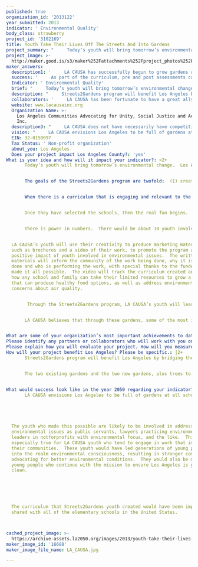 ```yaml
---
published: true
organization_id: '2013122'
year_submitted: 2013
indicator: ' Environmental Quality'
body_class: strawberry
project_id: '3102169'
title: Youth Take Their Lives Off The Streets And Into Gardens
project_summary: "     Today’s youth will bring tomorrow’s environmental change.  Los Angeles Communities Advocating for Unity, Social Justice and Action, Inc (LA CAUSA) believes that our youth possess the power to bring systemic change to their environments.  Our youth go from the Streets2Gardens.  The Streets2Gardens program will be a stepping stone to establishing a community’s ability to become self-sustainable by growing its own food, as well as addressing the issue of the quality of air, through the engagement of disenfranchised youth at elementary schools.  \r\n     The goals of the Streets2Gardens program are two-fold:  (1) create a curriculum that is engaging to youth and small children in order to encourage participation in growing gardens and trees to improve the environment of impoverished areas; and (2) get different communities in LA County to support green initiatives to improve their environment though planting gardens and trees.  \r\n     When there is a curriculum that is engaging and relevant to the community, the possibilities are endless.  LA CAUSA's youth will create an engaging curriculum for elementary school children in schools the most affected by environmental neglect. LA CAUSA’s youth will also conduct research and determine which elementary schools they wish to approach.  The goal is to select two elementary schools in cities, such as Huntington Park, Highland Park, Rosemead and even as far as Pomona.  These schools will be in addition to two elementary schools which LA CAUSA has already been working with in Los Angeles:  Humphreys Avenue Elementary and Eastman Avenue Elementary School.\r\n     Once they have selected the schools, then the real fun begins.  Alongside the elementary school children, our youth will plant gardens with an array of native Southern California plants, including fruits, vegetables and trees.  As part of the program, our youth, with the assistance of experienced staff, will also educate the elementary school children and the surrounding community about the environmental benefits of growing their own food and planting trees.  They will treat the soil, plant the seeds and trees, harvest the crop, and educate the elementary school children on how they can do the same at home and help the environment, as well as have healthier food options.  The youth will also give workshops to the community about the importance of youth getting involved in environmental issues and share their work at the elementary school gardens.\r\n     There is power in numbers.  There would be about 10 youth involved in this program, broken up into two teams of five and assigned to one of the existing gardens and one of the new gardens.  In addition, our youth will host a minimum of two community workshops, bringing different sections of the County together.  \r\nLA CAUSA’s youth will use their creativity to produce marketing materials, such as brochures and a video of their work, to promote the program and the positive impact of youth involved in environmental issues.  The written materials will inform the community of the work being done, why it is being done and who is performing the work, with special thanks to the funder that made it all possible.  The video will track the curriculum created and show how any school and family can take their limited resources to grow a garden that can produce healthy food options, as well as address environmental concerns about air quality.    \r\n      Through the Streets2Gardens program, LA CAUSA’s youth will learn necessary life skills that will be transferrable to post-secondary education and employment opportunities.  They will be taught to be accountable to their peers and the community by being timely, perform, and work as a team.  Therefore, they will receive compensation in the form of stipends to model after a real-life employment situation.  If they do not meet the requirements of the program, then their pay will suffer.  These necessary life skills will give our youth the ability to establish positive habits that will enhance their level of success in post-secondary education and employment.  In educating the elementary school children and the community about the program, our youth will incorporate how life responsibilities affect the outcome of your efforts.  For instance, if the garden keepers lack responsibility and fail to timely care for plants and trees, the environment suffers.       \r\n     LA CAUSA believes that through these gardens, some of the most impoverished areas of Los Angeles can become self-sustainable and be better equipped to control their environment.  Through the involvement of the program's youth, LA CAUSA seeks to show that when you give youth a sense of purpose, they can be catalysts for change no matter where they come from or what their past looks like.  The youth will give back to the community and engage in environmental activism to improve the same area that is currently being destroyed by poverty and environmental neglect.\r\n"
project_image: >-
  http://maker.good.is/s3/maker%252Fattachments%252Fproject_photos%252Fimages%252F16688%252Fdisplay%252FLA_CAUSA.jpg=c570x385
maker_answers:
  description1: '     LA CAUSA has successfully begun to grow gardens at Humphreys Elementary and Eastman Elementary.  These gardens have served to host mentor/mentee events and has engaged a number of community youth and elementary school children.  Through the California Endowment, LA CAUSA has also helped corner stores in Boyle Heights change their appearance and products to offer healthier foods, including more fruits and vegetables.  The corner stores receiving this attention are those surrounding poor-performing elementary schools in Boyle Heights.  Recently, San Gabriel Conservation Core and LA CAUSA have been discussing a partnership to grow a community farm that would feed families in need of healthier food options.'
  success: '     As part of the curriculum, pre and post assessments can be given to the elementary school children, as well as the community members who attend the workshops.  These assessments will reflect how much they knew about the benefits of gardens on the environment before working with LA CAUSA and compare it to the knowledge base after attending an educational session or workshop with LA CAUSA.  It will also measure the likelihood of those engaged in the program to remain involved in the future.  We will create a database to track the age of the participants, knowledge before the program and after, and their likelihood to remain involved in some way with improving their environment.  The goal is to have at least 80% of the participants give the program a successful rating.  '
  Indicator: ' Environmental Quality'
  brief: "     Today’s youth will bring tomorrow’s environmental change.  Los Angeles Communities Advocating for Unity, Social Justice and Action, Inc (LA CAUSA) believes that our youth possess the power to bring systemic change to their environments.  Our youth go from the Streets2Gardens.  The Streets2Gardens program will be a stepping stone to establishing a community’s ability to become self-sustainable by growing its own food, as well as addressing the issue of the quality of air, through the engagement of disenfranchised youth at elementary schools.  \r\n     The goals of the Streets2Gardens program are two-fold:  (1) create a curriculum that is engaging to youth and small children in order to encourage participation in growing gardens and trees to improve the environment of impoverished areas; and (2) get different communities in LA County to support green initiatives to improve their environment though planting gardens and trees.  \r\n     When there is a curriculum that is engaging and relevant to the community, the possibilities are endless.  LA CAUSA's youth will create an engaging curriculum for elementary school children in schools the most affected by environmental neglect. LA CAUSA’s youth will also conduct research and determine which elementary schools they wish to approach.  The goal is to select two elementary schools in cities, such as Huntington Park, Highland Park, Rosemead and even as far as Pomona.  These schools will be in addition to two elementary schools which LA CAUSA has already been working with in Los Angeles:  Humphreys Avenue Elementary and Eastman Avenue Elementary School.\r\n     Once they have selected the schools, then the real fun begins.  Alongside the elementary school children, our youth will plant gardens with an array of native Southern California plants, including fruits, vegetables and trees.  As part of the program, our youth, with the assistance of experienced staff, will also educate the elementary school children and the surrounding community about the environmental benefits of growing their own food and planting trees.  They will treat the soil, plant the seeds and trees, harvest the crop, and educate the elementary school children on how they can do the same at home and help the environment, as well as have healthier food options.  The youth will also give workshops to the community about the importance of youth getting involved in environmental issues and share their work at the elementary school gardens.\r\n     There is power in numbers.  There would be about 10 youth involved in this program, broken up into two teams of five and assigned to one of the existing gardens and one of the new gardens.  In addition, our youth will host a minimum of two community workshops, bringing different sections of the County together.  \r\nLA CAUSA’s youth will use their creativity to produce marketing materials, such as brochures and a video of their work, to promote the program and the positive impact of youth involved in environmental issues.  The written materials will inform the community of the work being done, why it is being done and who is performing the work, with special thanks to the funder that made it all possible.  The video will track the curriculum created and show how any school and family can take their limited resources to grow a garden that can produce healthy food options, as well as address environmental concerns about air quality.    \r\n      Through the Streets2Gardens program, LA CAUSA’s youth will learn necessary life skills that will be transferrable to post-secondary education and employment opportunities.  They will be taught to be accountable to their peers and the community by being timely, perform, and work as a team.  Therefore, they will receive compensation in the form of stipends to model after a real-life employment situation.  If they do not meet the requirements of the program, then their pay will suffer.  These necessary life skills will give our youth the ability to establish positive habits that will enhance their level of success in post-secondary education and employment.  In educating the elementary school children and the community about the program, our youth will incorporate how life responsibilities affect the outcome of your efforts.  For instance, if the garden keepers lack responsibility and fail to timely care for plants and trees, the environment suffers.       \r\n     LA CAUSA believes that through these gardens, some of the most impoverished areas of Los Angeles can become self-sustainable and be better equipped to control their environment.  Through the involvement of the program's youth, LA CAUSA seeks to show that when you give youth a sense of purpose, they can be catalysts for change no matter where they come from or what their past looks like.  The youth will give back to the community and engage in environmental activism to improve the same area that is currently being destroyed by poverty and environmental neglect.\r\n"
  description: "     Streets2Gardens program will benefit Los Angeles by bridging the gap between different communities on the issue of environmental neglect.  The Streets2Gardens program will create and promote a garden curriculum that can be replicated in any school and individual home.  The program will also show how youth have a tremendous amount of power in changing the circumstances of their communities.  By putting soil, seeds and trees in the hands of our youth, and connecting them with their community in a positive way, they will become catalysts for systemic change in their environments.  Streets2Gardens will begin by getting 10 youth off the streets and into gardens, creating and teaching a garden curriculum that will be engaging and powerful.  Streets2Gardens will get result in different sections of Los Angeles County coming together to discuss how their environment affects them and how the gardens will begin to address a number of health and environmental issues.  \r\n     The two existing gardens and the two new gardens, plus trees to be planted at all four sites, will begin a trend that will result in improved health and air quality in the area.  The gardens will harvest fruits and vegetables that can be eaten by the children at the school and/or their parents.  With the curriculum that is going to be created and shared with the participating schools, the schools can encourage and teach the parents to plant their own fruit and vegetable gardens.  The possibilities are endless.  \r\n"
  collaborators: '     LA CAUSA has been fortunate to have a great ally in San Gabriel Valley Conservation Corp., which has express a interest in creating a partnership to address environmental issues, in particular, the need for the community to become self-sustainable through the cultivation of gardens and farms.  In addition, Humphreys Elementary, Eastman Elementary are current partners in LA CAUSA''s efforts and we look forward to contacting two additional elementary schools to expand the work LA CAUSA has begun.  LA CAUSA will also actively continue looking for opportunities to create partnerships and collaboration with other organizations to further LA CAUSA''s garden ideas.  '
  website: www.lacausainc.org
  Organization Name: >-
    Los Angeles Communities Advocating for Unity, Social Justice and Action,
    Inc.
  description3: "     LA CAUSA does not have necessarily have competition per se.  Yes, the state has garden programs for elementary schools.  However, those monies are often tied to strict state requirements and often does not allow creativity and true communal engagement to take place. With Streets2Gardens, everyone possible can be involved, including children, school staff, parents, community leaders, the list goes on.  More importantly, it is a program lead by youth and supported by staff.  Most programs are led by staff and the youth are simply participants.  \r\n     Other organizations that do similar work are allies, such as San Gabriel Valley Conservation Corp. They have a great program cultivating a community farm, which LA CAUSA is interested in replicating in other parts of the County, alongside them.  Forming partnerships is ideal and something LA CAUSA is very interested in pursuing.    \r\n"
  vision: "     LA CAUSA envisions Los Angeles to be full of gardens at all schools and homes.  The schools and homes would provide healthy food options to the community, thus realizing true self-sustainability.  It follows that the air quality would have improved given the increased presence of plants and trees in the communities.  Los Angeles would look green with rich reds, oranges, and yellows, to name a few colors, with crisp wind blowing.   \r\n\r\nThe youth who made this possible are likely to be involved in address environmental issues as public servants, lawyers practicing environmental law, leaders in not-for-profits with environmental focus, and the like.  This is especially true for LA CAUSA youth who tend to engage in work that improve their communities.  These youth would have led generations of young people into the realm environmental consciousness, resulting in stronger communities advocating for better environmental conditions.  They would also be mentoring young people who continue with the mission to ensure Los Angeles is green and clean.   \r\n\r\nThe curriculum that Streets2Gardens youth created would have been improved and shared with all of the elementary schools in the United States.\r\n"
  EIN: 32-0150097
  Tax Status: ' Non-profit organization'
  about_you: Los Angeles
  Does your project impact Los Angeles County?: 'yes'
What is your idea and how will it impact your indicator?: >2+
       Today’s youth will bring tomorrow’s environmental change.  Los Angeles Communities Advocating for Unity, Social Justice and Action, Inc (LA CAUSA) believes that our youth possess the power to bring systemic change to their environments.  Our youth go from the Streets2Gardens.  The Streets2Gardens program will be a stepping stone to establishing a community’s ability to become selfsustainable by growing its own food, as well as addressing the issue of the quality of air, through the engagement of disenfranchised youth at elementary schools.  


       The goals of the Streets2Gardens program are twofold:  (1) create a curriculum that is engaging to youth and small children in order to encourage participation in growing gardens and trees to improve the environment of impoverished areas; and (2) get different communities in LA County to support green initiatives to improve their environment though planting gardens and trees.  


       When there is a curriculum that is engaging and relevant to the community, the possibilities are endless.  LA CAUSA's youth will create an engaging curriculum for elementary school children in schools the most affected by environmental neglect. LA CAUSA’s youth will also conduct research and determine which elementary schools they wish to approach.  The goal is to select two elementary schools in cities, such as Huntington Park, Highland Park, Rosemead and even as far as Pomona.  These schools will be in addition to two elementary schools which LA CAUSA has already been working with in Los Angeles:  Humphreys Avenue Elementary and Eastman Avenue Elementary School.


       Once they have selected the schools, then the real fun begins.  Alongside the elementary school children, our youth will plant gardens with an array of native Southern California plants, including fruits, vegetables and trees.  As part of the program, our youth, with the assistance of experienced staff, will also educate the elementary school children and the surrounding community about the environmental benefits of growing their own food and planting trees.  They will treat the soil, plant the seeds and trees, harvest the crop, and educate the elementary school children on how they can do the same at home and help the environment, as well as have healthier food options.  The youth will also give workshops to the community about the importance of youth getting involved in environmental issues and share their work at the elementary school gardens.


       There is power in numbers.  There would be about 10 youth involved in this program, broken up into two teams of five and assigned to one of the existing gardens and one of the new gardens.  In addition, our youth will host a minimum of two community workshops, bringing different sections of the County together.  


  LA CAUSA’s youth will use their creativity to produce marketing materials,
  such as brochures and a video of their work, to promote the program and the
  positive impact of youth involved in environmental issues.  The written
  materials will inform the community of the work being done, why it is being
  done and who is performing the work, with special thanks to the funder that
  made it all possible.  The video will track the curriculum created and show
  how any school and family can take their limited resources to grow a garden
  that can produce healthy food options, as well as address environmental
  concerns about air quality.    


        Through the Streets2Gardens program, LA CAUSA’s youth will learn necessary life skills that will be transferrable to postsecondary education and employment opportunities.  They will be taught to be accountable to their peers and the community by being timely, perform, and work as a team.  Therefore, they will receive compensation in the form of stipends to model after a reallife employment situation.  If they do not meet the requirements of the program, then their pay will suffer.  These necessary life skills will give our youth the ability to establish positive habits that will enhance their level of success in postsecondary education and employment.  In educating the elementary school children and the community about the program, our youth will incorporate how life responsibilities affect the outcome of your efforts.  For instance, if the garden keepers lack responsibility and fail to timely care for plants and trees, the environment suffers.       


       LA CAUSA believes that through these gardens, some of the most impoverished areas of Los Angeles can become selfsustainable and be better equipped to control their environment.  Through the involvement of the program's youth, LA CAUSA seeks to show that when you give youth a sense of purpose, they can be catalysts for change no matter where they come from or what their past looks like.  The youth will give back to the community and engage in environmental activism to improve the same area that is currently being destroyed by poverty and environmental neglect.


What are some of your organization’s most important achievements to date?: '     LA CAUSA has successfully begun to grow gardens at Humphreys Elementary and Eastman Elementary.  These gardens have served to host mentor/mentee events and has engaged a number of community youth and elementary school children.  Through the California Endowment, LA CAUSA has also helped corner stores in Boyle Heights change their appearance and products to offer healthier foods, including more fruits and vegetables.  The corner stores receiving this attention are those surrounding poorperforming elementary schools in Boyle Heights.  Recently, San Gabriel Conservation Core and LA CAUSA have been discussing a partnership to grow a community farm that would feed families in need of healthier food options.'
Please identify any partners or collaborators who will work with you on this project.: '     LA CAUSA has been fortunate to have a great ally in San Gabriel Valley Conservation Corp., which has express a interest in creating a partnership to address environmental issues, in particular, the need for the community to become selfsustainable through the cultivation of gardens and farms.  In addition, Humphreys Elementary, Eastman Elementary are current partners in LA CAUSA''s efforts and we look forward to contacting two additional elementary schools to expand the work LA CAUSA has begun.  LA CAUSA will also actively continue looking for opportunities to create partnerships and collaboration with other organizations to further LA CAUSA''s garden ideas.  '
Please explain how you will evaluate your project. How will you measure success?: '     As part of the curriculum, pre and post assessments can be given to the elementary school children, as well as the community members who attend the workshops.  These assessments will reflect how much they knew about the benefits of gardens on the environment before working with LA CAUSA and compare it to the knowledge base after attending an educational session or workshop with LA CAUSA.  It will also measure the likelihood of those engaged in the program to remain involved in the future.  We will create a database to track the age of the participants, knowledge before the program and after, and their likelihood to remain involved in some way with improving their environment.  The goal is to have at least 80% of the participants give the program a successful rating.  '
How will your project benefit Los Angeles? Please be specific.: |2+
       Streets2Gardens program will benefit Los Angeles by bridging the gap between different communities on the issue of environmental neglect.  The Streets2Gardens program will create and promote a garden curriculum that can be replicated in any school and individual home.  The program will also show how youth have a tremendous amount of power in changing the circumstances of their communities.  By putting soil, seeds and trees in the hands of our youth, and connecting them with their community in a positive way, they will become catalysts for systemic change in their environments.  Streets2Gardens will begin by getting 10 youth off the streets and into gardens, creating and teaching a garden curriculum that will be engaging and powerful.  Streets2Gardens will get result in different sections of Los Angeles County coming together to discuss how their environment affects them and how the gardens will begin to address a number of health and environmental issues.  


       The two existing gardens and the two new gardens, plus trees to be planted at all four sites, will begin a trend that will result in improved health and air quality in the area.  The gardens will harvest fruits and vegetables that can be eaten by the children at the school and/or their parents.  With the curriculum that is going to be created and shared with the participating schools, the schools can encourage and teach the parents to plant their own fruit and vegetable gardens.  The possibilities are endless.  


What would success look like in the year 2050 regarding your indicator?: >2+
       LA CAUSA envisions Los Angeles to be full of gardens at all schools and homes.  The schools and homes would provide healthy food options to the community, thus realizing true selfsustainability.  It follows that the air quality would have improved given the increased presence of plants and trees in the communities.  Los Angeles would look green with rich reds, oranges, and yellows, to name a few colors, with crisp wind blowing.   





  The youth who made this possible are likely to be involved in address
  environmental issues as public servants, lawyers practicing environmental law,
  leaders in notforprofits with environmental focus, and the like.  This is
  especially true for LA CAUSA youth who tend to engage in work that improve
  their communities.  These youth would have led generations of young people
  into the realm environmental consciousness, resulting in stronger communities
  advocating for better environmental conditions.  They would also be mentoring
  young people who continue with the mission to ensure Los Angeles is green and
  clean.   






  The curriculum that Streets2Gardens youth created would have been improved and
  shared with all of the elementary schools in the United States.



cached_project_image: >-
  https://archive-assets.la2050.org/images/2013/youth-take-their-lives-off-the-streets-and-into-gardens/maker.good.is/s3/maker%252Fattachments%252Fproject_photos%252Fimages%252F16688%252Fdisplay%252FLA_CAUSA.jpg=c570x385.jpg
maker_image_id: '16688'
maker_image_file_name: LA_CAUSA.jpg

---
```

